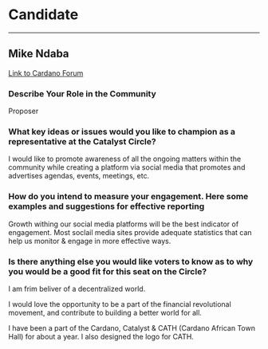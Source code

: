 # Candidate #
***
## Mike Ndaba ##

[Link to Cardano Forum](https://forum.cardano.org/t/ndabamike-platform-statement/109179?u=catalyst-circle)

### Describe Your Role in the Community ###

Proposer

### What key ideas or issues would you like to champion as a representative at the Catalyst Circle? ###

I would like to promote awareness of all the ongoing matters within the community while creating a platform via social media that promotes and advertises agendas, events, meetings, etc.

### How do you intend to measure your engagement. Here some examples and suggestions for effective reporting ###

Growth withing our social media platforms will be the best indicator of engagement. Most soclail media sites provide adequate statistics that can help us monitor & engage in more effective ways.

### Is there anything else you would like voters to know as to why you would be a good fit for this seat on the Circle? ###

I am frim beliver of a decentralized world.

I would love the opportunity to be a part of the financial revolutional movement, and contribute to building a better world for all. 

I have been a part of the Cardano, Catalyst & CATH (Cardano African Town Hall) for about a year. I also designed the logo for CATH.